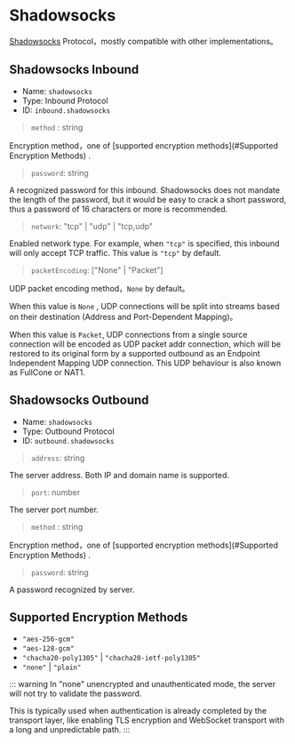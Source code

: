# Shadowsocks

[Shadowsocks](https://shadowsocks.org) Protocol，mostly compatible with other implementations。

## Shadowsocks Inbound
* Name: `shadowsocks`
* Type: Inbound Protocol
* ID: `inbound.shadowsocks`

> `method` : string

Encryption method，one of [supported encryption methods](#Supported Encryption Methods) .

> `password`: string

A recognized password for this inbound.
Shadowsocks does not mandate the length of the password, but it would be easy to crack a short password,
thus a password of 16 characters or more is recommended.

> `network`: "tcp" | "udp" | "tcp,udp"

Enabled network type. 
For example, when `"tcp"` is specified, this inbound will only accept TCP traffic.
This value is `"tcp"` by default.

> `packetEncoding`:  \["None" | "Packet"\]

UDP packet encoding method，`None` by default。

When this value is `None` , UDP connections will be split into streams based on their destination (Address and Port-Dependent Mapping)。

When this value is `Packet`, UDP connections from a single source connection will be encoded as UDP packet addr connection, which will be restored to its original form by a supported outbound as an Endpoint Independent Mapping UDP connection.
This UDP behaviour is also known as FullCone or NAT1.

## Shadowsocks Outbound

* Name: `shadowsocks`
* Type: Outbound Protocol
* ID: `outbound.shadowsocks`

> `address`: string

The server address. Both IP and domain name is supported.

> `port`: number

The server port number.

> `method` : string

Encryption method，one of [supported encryption methods](#Supported Encryption Methods) .

> `password`: string

A password recognized by server.

## Supported Encryption Methods

* `"aes-256-gcm"`
* `"aes-128-gcm"`
* `"chacha20-poly1305"` | `"chacha20-ietf-poly1305"`
* `"none"` | `"plain"`

::: warning
In "none" unencrypted and unauthenticated mode, the server will not try to validate the password.

This is typically used when authentication is already completed by the transport layer, like enabling TLS encryption and WebSocket transport with a long and unpredictable path.
:::
